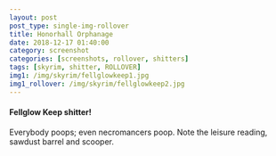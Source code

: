 ```yaml
---
layout: post
post_type: single-img-rollover
title: Honorhall Orphanage
date: 2018-12-17 01:40:00
category: screenshot
categories: [screenshots, rollover, shitters]
tags: [skyrim, shitter, ROLLOVER]
img1: /img/skyrim/fellglowkeep1.jpg
img1_rollover: /img/skyrim/fellglowkeep2.jpg
---
```

#### Fellglow Keep shitter!

Everybody poops; even necromancers poop. Note the leisure reading, sawdust barrel and scooper. 
